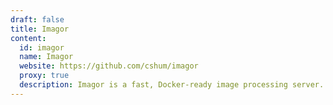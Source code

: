 ```yaml
---
draft: false
title: Imagor
content:
  id: imagor
  name: Imagor
  website: https://github.com/cshum/imagor
  proxy: true
  description: Imagor is a fast, Docker-ready image processing server.
---
```

